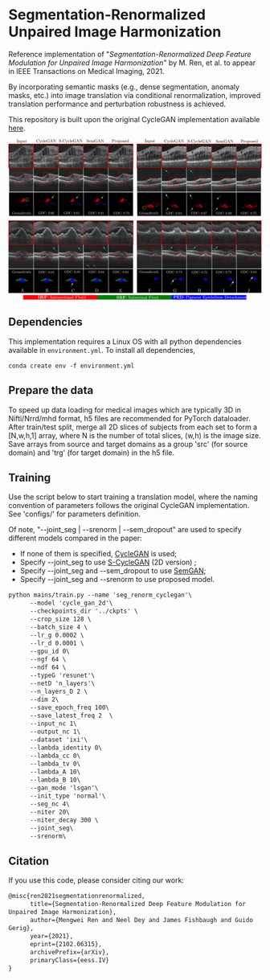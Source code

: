 # Segmentation-Renormalized Unpaired Image Harmonization 

Reference implementation of "*Segmentation-Renormalized Deep Feature Modulation for Unpaired Image Harmonization*" by M. Ren, et al. to appear in IEEE Transactions on Medical Imaging, 2021.

By incorporating semantic masks (e.g., dense segmentation, anomaly masks, etc.) into image translation via conditional renormalization, improved translation performance and perturbation robustness is achieved.

This repository is built upon the original CycleGAN implementation available [here](https://github.com/junyanz/pytorch-CycleGAN-and-pix2pix).

![harmonization example on OCT](example.png)

## Dependencies

This implementation requires a Linux OS with all python dependencies available in `environment.yml`. To install all dependencies,

```shell script
conda create env -f environment.yml
```

## Prepare the data
To speed up data loading for medical images which are typically 3D in Nifti/Nrrd/mhd format, h5 files are recommended for PyTorch dataloader. After train/test split, merge all 2D slices of subjects from each set to form a [N,w,h,1] array, where N is the number of total slices, (w,h) is the image size. Save arrays from source and target domains as a group 'src' (for source domain) and 'trg' (for target domain) in the h5 file. 

## Training
Use the script below to start training a translation model, where the naming convention of parameters follows the original CycleGAN implementation. See 'configs/' for parameters definition.

Of note, "--joint_seg | --srenorm | --sem_dropout" are used to specify different models compared in the paper:
- If none of them is specified, [CycleGAN](https://arxiv.org/abs/1703.10593) is used;
- Specify --joint_seg to use [S-CycleGAN](https://openaccess.thecvf.com/content_cvpr_2018/papers/Zhang_Translating_and_Segmenting_CVPR_2018_paper.pdf)  (2D version) ;
- Specify --joint_seg and --sem_dropout to use [SemGAN](https://arxiv.org/abs/1807.04409);
- Specify --joint_seg and --srenorm to use proposed model. 
```shell script
python mains/train.py --name 'seg_renorm_cyclegan'\
      --model 'cycle_gan_2d'\
      --checkpoints_dir '../ckpts' \
      --crop_size 128 \
      --batch_size 4 \
      --lr_g 0.0002 \
      --lr_d 0.0001 \
      --gpu_id 0\
      --ngf 64 \
      --ndf 64 \
      --typeG 'resunet'\
      --netD 'n_layers'\
      --n_layers_D 2 \
      --dim 2\
      --save_epoch_freq 100\
      --save_latest_freq 2  \
      --input_nc 1\
      --output_nc 1\
      --dataset 'ixi'\
      --lambda_identity 0\
      --lambda_cc 0\
      --lambda_tv 0\
      --lambda_A 10\
      --lambda_B 10\
      --gan_mode 'lsgan'\
      --init_type 'normal'\
      --seg_nc 4\
      --niter 20\
      --niter_decay 300 \
      --joint_seg\
      --srenorm\
```

## Citation
If you use this code, please consider citing our work:
```
@misc{ren2021segmentationrenormalized,
      title={Segmentation-Renormalized Deep Feature Modulation for Unpaired Image Harmonization}, 
      author={Mengwei Ren and Neel Dey and James Fishbaugh and Guido Gerig},
      year={2021},
      eprint={2102.06315},
      archivePrefix={arXiv},
      primaryClass={eess.IV}
}
```
